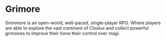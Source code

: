 # Grimore

Grimmore is an open-world, well-paced, single-player RPG. Where players are able to explore the vast continent of Closlux and collect powerful grimoires to improve their hone their control over magi. 
